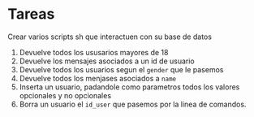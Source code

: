 # Tareas

Crear varios scripts sh que interactuen con su base de datos

1. Devuelve todos los ususarios mayores de 18
2. Devuelve los mensajes asociados a un id de usuario
3. Devuelve todos los usuarios segun el `gender` que le pasemos
4. Devuelve todos los menjases asociados a `name`
5. Inserta un usuario, padandole como parametros todos los valores opcionales y no opcionales
6. Borra un usuario el `id_user` que pasemos por la linea de comandos.